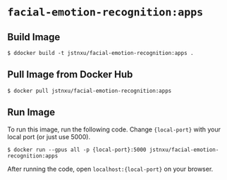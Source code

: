 # `facial-emotion-recognition:apps`

## Build Image

```
$ ddocker build -t jstnxu/facial-emotion-recognition:apps .
```

## Pull Image from Docker Hub

```
$ docker pull jstnxu/facial-emotion-recognition:apps
```

## Run Image

To run this image, run the following code. Change `{local-port}` with your local port (or just use 5000).

```
$ docker run --gpus all -p {local-port}:5000 jstnxu/facial-emotion-recognition:apps
```

After running the code, open `localhost:{local-port}` on your browser.
